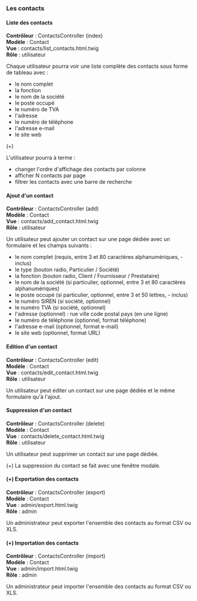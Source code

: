### Les contacts

#### Liste des contacts

**Contrôleur** : ContactsController (index)<br>
**Modèle** : Contact<br>
**Vue** : contacts/list_contacts.html.twig<br>
**Rôle** : utilisateur

Chaque utilisateur pourra voir une liste complète des contacts sous forme de tableau avec :
- le nom complet
- la fonction
- le nom de la société
- le poste occupé
- le numéro de TVA
- l'adresse
- le numéro de téléphone
- l'adresse e-mail
- le site web

(+)

L'utilisateur pourra à terme :
- changer l'ordre d'affichage des contacts par colonne
- afficher N contacts par page
- filtrer les contacts avec une barre de recherche

#### Ajout d'un contact

**Contrôleur** : ContactsController (add)<br>
**Modèle** : Contact<br>
**Vue** : contacts/add_contact.html.twig<br>
**Rôle** : utilisateur

Un utilisateur peut ajouter un contact sur une page dédiée avec un formulaire et les champs suivants :
- le nom complet (requis, entre 3 et 80 caractères alphanumériques, - inclus)
- le type (bouton radio, Particulier / Société)
- la fonction (bouton radio, Client / Fournisseur / Prestataire)
- le nom de la société (si particulier, optionnel, entre 3 et 80 caractères alphanumériques)
- le poste occupé (si particulier, optionnel, entre 3 et 50 lettres, - inclus)
- le numéro SIREN (si société, optionnel)
- le numéro TVA (si société, optionnel)
- l'adresse (optionnel) : rue ville code postal pays (en une ligne)
- le numéro de téléphone (optionnel, format téléphone)
- l'adresse e-mail (optionnel, format e-mail)
- le site web (optionnel, format URL)

#### Edition d'un contact

**Contrôleur** : ContactsController (edit)<br>
**Modèle** : Contact<br>
**Vue** : contacts/edit_contact.html.twig<br>
**Rôle** : utilisateur

Un utilisateur peut éditer un contact sur une page dédiée et le même formulaire qu'à l'ajout.

#### Suppression d'un contact

**Contrôleur** : ContactsController (delete)<br>
**Modèle** : Contact<br>
**Vue** : contacts/delete_contact.html.twig<br>
**Rôle** : utilisateur

Un utilisateur peut supprimer un contact sur une page dédiée.

(+) La suppression du contact se fait avec une fenêtre modale.

#### (+) Exportation des contacts

**Contrôleur** : ContactsController (export)<br>
**Modèle** : Contact<br>
**Vue** : admin/export.html.twig<br>
**Rôle** : admin

Un administrateur peut exporter l'ensemble des contacts au format CSV ou XLS.

#### (+) Importation des contacts

**Contrôleur** : ContactsController (import)<br>
**Modèle** : Contact<br>
**Vue** : admin/import.html.twig<br>
**Rôle** : admin

Un administrateur peut importer l'ensemble des contacts au format CSV ou XLS.